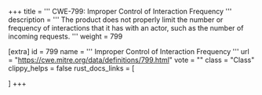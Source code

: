 +++
title = '''
CWE-799: Improper Control of Interaction Frequency
'''
description	= '''
The product does not properly limit the number or frequency of interactions that it has with an actor, such as the number of incoming requests.
'''
weight = 799

[extra]
id = 799
name = '''
Improper Control of Interaction Frequency
'''
url = "https://cwe.mitre.org/data/definitions/799.html"
vote = ""
class = "Class"
clippy_helps = false
rust_docs_links = [
	
]
+++
